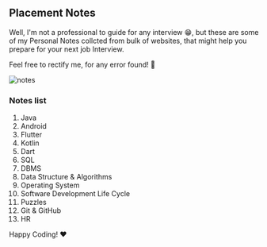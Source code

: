 ## Placement Notes 
Well, I'm not a professional to guide for any interview 😁, but these are some of my Personal Notes collcted from bulk of websites, that might help you prepare for your next job Interview.

Feel free to rectify me, for any error found! 🤞

![notes](https://user-images.githubusercontent.com/36065206/147857388-a36b2c52-65ab-47fa-8567-20285d571032.png)

### Notes list 
1. Java
2. Android
3. Flutter
4. Kotlin
5. Dart
6. SQL
7. DBMS
8. Data Structure & Algorithms
9. Operating System
10. Software Development Life Cycle
11. Puzzles
12. Git & GitHub
13. HR

Happy Coding! ❤️
